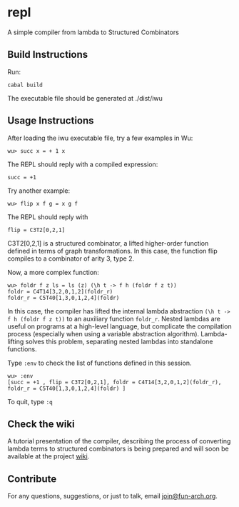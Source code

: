 # repl
A simple compiler from lambda to Structured Combinators


## Build Instructions
Run: 
   
   `cabal build`
   
The executable file should be generated at ./dist/iwu

## Usage Instructions

After loading the iwu executable file, try a few examples in Wu:
   
   `wu> succ x = + 1 x`
   
The REPL should reply with a compiled expression:
   
   `succ = +1`
   
Try another example:

   `wu> flip x f g = x g f`
   
The REPL should reply with

   `flip = C3T2[0,2,1]`
   
C3T2[0,2,1] is a structured combinator, a lifted higher-order function defined in terms of graph transformations. In this case, the function flip compiles to a combinator of arity 3, type 2.

Now, a more complex function:
  
   ```
   wu> foldr f z ls = ls (z) (\h t -> f h (foldr f z t)) 
   foldr = C4T14[3,2,0,1,2](foldr_r)
   foldr_r = C5T40[1,3,0,1,2,4](foldr)
   ```
   
In this case, the compiler has lifted the internal lambda abstraction `(\h t -> f h (foldr f z t))` to an auxiliary function `foldr_r`. Nested lambdas are useful on programs at a high-level language, but complicate the compilation process (especially when using a variable abstraction algorithm). Lambda-lifting solves this problem, separating nested lambdas into standalone functions. 

Type `:env` to check the list of functions defined in this session.
  
   ```
   wu> :env
   [succ = +1 , flip = C3T2[0,2,1], foldr = C4T14[3,2,0,1,2](foldr_r), foldr_r = C5T40[1,3,0,1,2,4](foldr) ]  
   ```

To quit, type `:q`


## Check the wiki

A tutorial presentation of the compiler, describing the process of converting lambda terms to structured combinators is being prepared and will soon be available at the project [wiki](http://wiki.fun-arch.org).


## Contribute

For any questions, suggestions, or just to talk, email join@fun-arch.org. 

   

